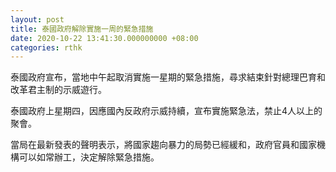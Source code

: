 ```yaml
---
layout: post
title: 泰國政府解除實施一周的緊急措施
date: 2020-10-22 13:41:30.000000000 +08:00
categories: rthk
---
```


泰國政府宣布，當地中午起取消實施一星期的緊急措施，尋求結束針對總理巴育和改革君主制的示威遊行。

泰國政府上星期四，因應國內反政府示威持續，宣布實施緊急法，禁止4人以上的聚會。

當局在最新發表的聲明表示，將國家趨向暴力的局勢已經緩和，政府官員和國家機構可以如常辦工，決定解除緊急措施。
